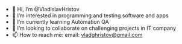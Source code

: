 - 👋 Hi, I’m @VladislavHristov
- 👀 I’m interested in programming and testing software and apps
- 🌱 I’m currently learning Automation QA
- 💞️ I’m looking to collaborate on challenging projects in IT company
- 📫 How to reach me: email: vladghristov@gmail.com

<!---
VladislavHristov/VladislavHristov is a ✨ special ✨ repository because its `README.md` (this file) appears on your GitHub profile.
You can click the Preview link to take a look at your changes.
--->
